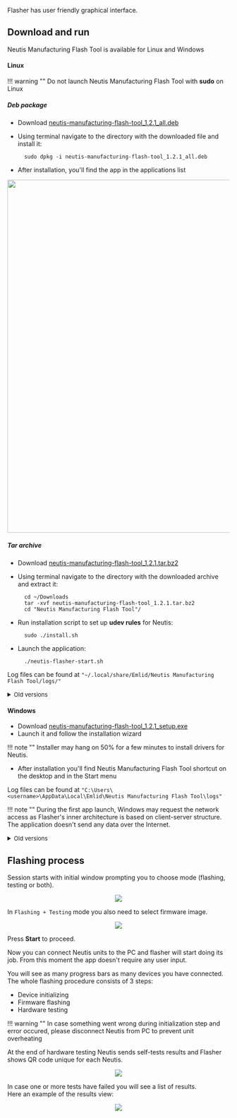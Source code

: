 Flasher has user friendly graphical interface.

## Download and run

Neutis Manufacturing Flash Tool is available for Linux and Windows

#### Linux

!!! warning ""
    Do not launch Neutis Manufacturing Flash Tool with **sudo** on Linux

##### Deb package

* Download [neutis-manufacturing-flash-tool_1.2.1_all.deb](http://files.emlid.com/flash-tools/linux/neutis-manufacturing-flash-tool_1.2.1_all.deb)

* Using terminal navigate to the directory with the downloaded file and install it:

        sudo dpkg -i neutis-manufacturing-flash-tool_1.2.1_all.deb

* After installation, you'll find the app in the applications list

<div style="text-align:center"><img src ="../../img/flasher/unity_dash.png" width=800></div>

##### Tar archive

* Download [neutis-manufacturing-flash-tool_1.2.1.tar.bz2](http://files.emlid.com/flash-tools/linux/neutis-manufacturing-flash-tool_1.2.1.tar.bz2)

* Using terminal navigate to the directory with the downloaded archive and extract it:

        cd ~/Downloads
        tar -xvf neutis-manufacturing-flash-tool_1.2.1.tar.bz2
        cd "Neutis Manufacturing Flash Tool"/

* Run installation script to set up **udev rules** for Neutis:

        sudo ./install.sh

* Launch the application:

        ./neutis-flasher-start.sh

Log files can be found at `"~/.local/share/Emlid/Neutis Manufacturing Flash Tool/logs/"`

<details close>
<summary><font size="-1">Old versions</font></summary>

* [neutis-manufacturing-flash-tool-v1.1.1.tar.bz2](http://files.emlid.com/flash-tools/linux/neutis-manufacturing-flash-tool-v1.1.1.tar.bz2)
* [neutis-manufacturing-flash-tool-v1.1.0.tar.bz2](http://files.emlid.com/flash-tools/linux/neutis-manufacturing-flash-tool-v1.1.0.tar.bz2)
* [neutis-manufacturing-flash-tool-v1.0.0.tar.bz2](http://files.emlid.com/flash-tools/linux/neutis-manufacturing-flash-tool-v1.0.0.tar.bz2)

</details>

#### Windows

* Download [neutis-manufacturing-flash-tool_1.2.1_setup.exe](http://files.emlid.com/flash-tools/win/neutis-manufacturing-flash-tool_1.2.1_setup.exe)
* Launch it and follow the installation wizard

!!! note ""
    Installer may hang on 50% for a few minutes to install drivers for Neutis.

* After installation you'll find Neutis Manufacturing Flash Tool shortcut on the desktop and in the Start menu

Log files can be found at `"C:\Users\<username>\AppData\Local\Emlid\Neutis Manufacturing Flash Tool\logs"`

!!! note ""
    During the first app launch, Windows may request the network access as Flasher's inner architecture is based on client-server structure.
    The application doesn't send any data over the Internet.

<details close>
<summary><font size="-1">Old versions</font></summary>

* [neutis-manufacturing-flash-tool-v1.1.1-setup.exe](files.emlid.com/flash-tools/win/neutis-manufacturing-flash-tool-v1.1.1-setup.exe)

</details>

## Flashing process

Session starts with initial window prompting you to choose mode (flashing, testing or both).

<div style="text-align:center"><img src ="../../img/flasher/start_screen.png"></div>

In `Flashing + Testing` mode you also need to select firmware image.

<div style="text-align:center"><img src ="../../img/flasher/firmware_selected.png"></div>

Press  **Start** to proceed.

Now you can connect Neutis units to the PC and flasher will start doing its job. From this moment the app doesn't require any user input.

You will see as many progress bars as many devices you have connected.  
The whole flashing procedure consists of 3 steps:

* Device initializing
* Firmware flashing
* Hardware testing

!!! warning ""
    In case something went wrong during initialization step and error occured, please disconnect Neutis from PC to prevent unit overheating

At the end of hardware testing Neutis sends self-tests results and Flasher shows QR code unique for each Neutis.

<div style="text-align:center"><img src ="../../img/flasher/passed_tests.png"></div>

In case one or more tests have failed you will see a list of results.  
Here an example of the results view:

<div style="text-align:center"><img src ="../../img/flasher/failed_tests.png"></div>
